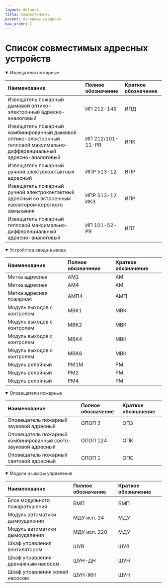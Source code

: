 ```yaml
---
layout: default
title: Совместимость
parent: Основные сведения
nav_order: 1
---
```


# Список совместимых адресных устройств

<details open markdown="block">
  <summary>
  Извещатели пожарные
  </summary>
   
| Наименование | Полное обозначение | Краткое обозначение |
|:-------------|:------------------|:------|
| Извещатель пожарный дымовой оптико-электронный адресно-аналоговый | ИП 212-149 | ИПД |
| Извещатель пожарный комбинированный дымовой оптико-электронный тепловой максимально-дифференциальный адресно-аналоговый | ИП 212/101-11-PR | ИПК |
| Извещатель пожарный ручной электроконтактный адресный | ИПР 513-12 | ИПР |
| Извещатель пожарный ручной электроконтактный адресный со встроенным изолятором короткого замыкания | ИПР 513-12 ИКЗ | ИПР |
| Извещатель пожарный тепловой максимально-дифференциальный адресно-аналоговый | ИП 101-52-PR | ИПТ |

</details>

<details open markdown="block">
  <summary>
  Устройства ввода-вывода
  </summary>
   
| Наименование | Полное обозначение | Краткое обозначение |
|:-------------|:------------------|:------|
| Метка адресная | АМ1 | АМ |
| Метка адресная | АМ4 | АМ |
| Метка адресная пожарная | АМП4 | АМП |
| Модуль выходов с контролем | МВК1 | МВК |
| Модуль выходов с контролем | МВК2 | МВК |
| Модуль выходов с контролем | МВК4 | МВК |
| Модуль выходов с контролем | МВК8 | МВК |
| Модуль релейный | РМ1М | РМ |
| Модуль релейный | РМ2 | РМ |
| Модуль релейный | РМ4 | РМ |

</details>

<details open markdown="block">
  <summary>
  Оповещатели пожарные
  </summary>
   
| Наименование | Полное обозначение | Краткое обозначение |
|:-------------|:------------------|:------|
| Оповещатель пожарный звуковой адресный | ОПОП 2 | ОПЗ |
| Оповещатель пожарный комбинированный свето-звуковой адресный | ОПОП 124 | ОПК |
| Оповещатель пожарный световой адресный | ОПОП 1 | ОПС |

</details>

<details open markdown="block">
  <summary>
  Модули и шкафы управления
  </summary>
   
| Наименование | Полное обозначение | Краткое обозначение |
|:-------------|:------------------|:------|
| Блок модульного пожаротушения | БМП | БМП |
| Модуль автоматики дымоудаления | МДУ исп. 24 | МДУ |
| Модуль автоматики дымоудаления | МДУ исп. 220 | МДУ |
| Шкаф управления вентилятором | ШУВ | ШУВ |
| Шкаф управления дренажным насосом | ШУН-ДН | ШУН |
| Шкаф управления жокей насосом | ШУН-ЖН | ШУН |


</details>
